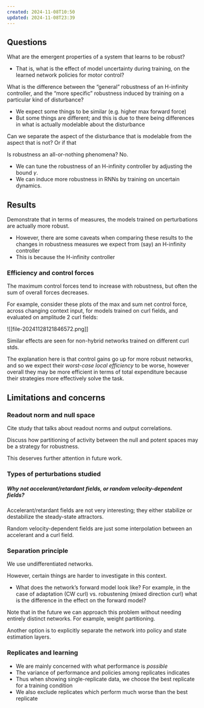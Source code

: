 ```yaml
---
created: 2024-11-08T10:50
updated: 2024-11-08T23:39
---
```


## Questions 

What are the emergent properties of a system that learns to be robust? 

- That is, what is the effect of model uncertainty during training, on the learned network policies for motor control?

What is the difference between the “general” robustness of an H-infinity controller, and the “more specific” robustness induced by training on a particular kind of disturbance? 

- We expect some things to be similar (e.g. higher max forward force)
- But some things are different; and this is due to there being differences in what is actually modelable about the disturbance

Can we separate the aspect of the disturbance that is modelable from the aspect that is not? Or if that

Is robustness an all-or-nothing phenomena? No. 

- We can tune the robustness of an H-infinity controller by adjusting the bound $\gamma$.
- We can induce more robustness in RNNs by training on uncertain dynamics.

## Results

Demonstrate that in terms of measures, the models trained on perturbations are actually more robust. 

- However, there are some caveats when comparing these results to the changes in robustness measures we expect from (say) an H-infinity controller
- This is because the H-infinity controller 

### Efficiency and control forces

The maximum control forces tend to increase with robustness, but often the sum of overall forces decreases. 

For example, consider these plots of the max and sum net control force, across changing context input, for models trained on curl fields, and evaluated on amplitude 2 curl fields:

![[file-20241128121846572.png]]

Similar effects are seen for non-hybrid networks trained on different curl stds.

The explanation here is that control gains go up for more robust networks, and so we expect their *worst-case local efficiency* to be worse, however overall they may be more efficient in terms of total expenditure because their strategies more effectively solve the task.

## Limitations and concerns

### Readout norm and null space

Cite study that talks about readout norms and output correlations. 

Discuss how partitioning of activity between the null and potent spaces may be a strategy for robustness.

This deserves further attention in future work.

### Types of perturbations studied

##### Why not accelerant/retardant fields, or random velocity-dependent fields?

Accelerant/retardant fields are not very interesting; they either stabilize or destabilize the steady-state attractors.

Random velocity-dependent fields are just some interpolation between an accelerant and a curl field.

### Separation principle

We use undifferentiated networks. 

However, certain things are harder to investigate in this context.

- What does the network’s forward model look like? For example, in the case of adaptation (CW curl) vs. robustening (mixed direction curl) what is the difference in the effect on the forward model?

Note that in the future we can approach this problem without needing entirely distinct networks. For example, weight partitioning.

Another option is to explicitly separate the network into policy and state estimation layers.

### Replicates and learning

- We are mainly concerned with what performance is *possible*
- The variance of performance and policies among replicates indicates 
- Thus when showing single-replicate data, we choose the best replicate for a training condition
- We also exclude replicates which perform much worse than the best replicate
